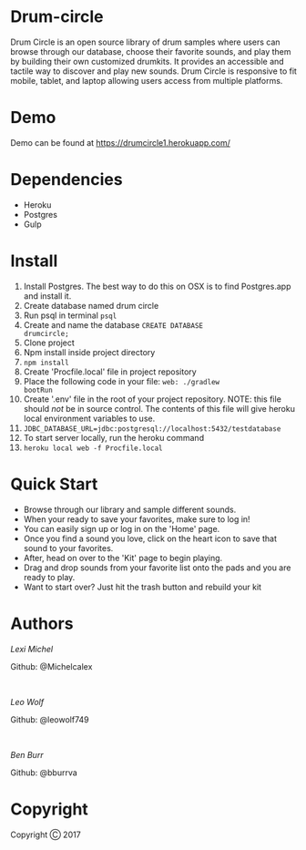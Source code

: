 # Drum-circle

Drum Circle is an open source library of drum samples where users can browse through our database,
choose their favorite sounds, and play them by building their own customized drumkits. It provides
an accessible and tactile way to discover and play new sounds. Drum Circle is responsive to fit
mobile, tablet, and laptop allowing users access from multiple platforms.

# Demo
Demo can be found at https://drumcircle1.herokuapp.com/
 
 
# Dependencies
 <ul>
 <li>Heroku</li>
 <li>Postgres</li>
 <li>Gulp</li>
 </ul>
 
# Install
1. Install Postgres. The best way to do this on OSX is to find Postgres.app and install it. 
2. Create database named drum circle 
 1. Run psql in terminal <code>psql</code>
 2. Create and name the database <code>CREATE DATABASE drumcircle;</code>
3. Clone project 
4. Npm install inside project directory
 1. <code>npm install </code>
5. Create 'Procfile.local' file in project repository
 1. Place the following code in your file: <code>web: ./gradlew bootRun</code>
6. Create '.env' file in the root of your project repository. NOTE: this file should <em>not</em> be in source control. The contents of this file will give heroku local environment variables to use. 
 1. <code>JDBC_DATABASE_URL=jdbc:postgresql://localhost:5432/testdatabase</code>
7. To start server locally, run the heroku command
 1. <code>heroku local web -f Procfile.local</code>
 

 
 
# Quick Start
 <ul>
  <li>Browse through our library and sample different sounds.</li>
  <li>When your ready to save your favorites, make sure to log in!</li>
  <li>You can easily sign up or log in on the 'Home' page.</li>
  <li>Once you find a sound you love, click on the heart icon to save that sound to your favorites.</li>
  <li>After, head on over to the 'Kit' page to begin playing.</li>
  <li>Drag and drop sounds from your favorite list onto the pads and you are ready to play.</li>
  <li>Want to start over? Just hit the trash button and rebuild your kit</li>
 </ul>
 
 
# Authors 
 <p><em>Lexi Michel</em></p>
 <p>Github: @Michelcalex</p>
 <br>
 <p><em>Leo Wolf</em></p>
 <p>Github: @leowolf749</p>
 <br>
 <p><em>Ben Burr</em></p>
 <p>Github: @bburrva</p>
 
# Copyright
 <p>Copyright &#9400; 2017</p>
 
